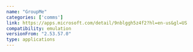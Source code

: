 ```yaml
---
name: "GroupMe"
categories: ['comms']
link: https://apps.microsoft.com/detail/9nblggh5z4f2?hl=en-us&gl=US
compatibility: emulation
versionFrom: "2.53.57.0"
type: applications
---
```



